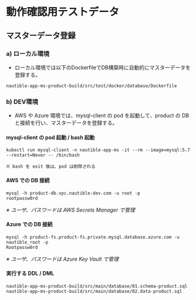 # 動作確認用テストデータ
## マスターデータ登録
### a) ローカル環境
- ローカル環境では以下のDockerfileでDB構築時に自動的にマスターデータを登録する。
```
nautible-app-ms-product-build/src/test/docker/database/Dockerfile
```

### b) DEV環境
- AWS や Azure 環境では、mysql-client の pod を起動して、product の DB と接続を行い、マスターデータを登録する。

#### mysql-client の pod 起動 / bash 起動
```
kubectl run mysql-client -n nautible-app-ms -it --rm --image=mysql:5.7 --restart=Never -- /bin/bash

※ bash を exit 後は、pod は削除される
```

#### AWS での DB 接続
```
mysql -h product-db.vpc.nautible-dev.com -u root -p
rootpassw0rd
```
_※ ユーザ、パスワードは AWS Secrets Manager で管理_

#### Azure での DB 接続
```
mysql -h product-fs.product-fs.private.mysql.database.azure.com -u nautible_root -p
Rootpassw0rd
```
_※ ユーザ、パスワードは Azure Key Vault で管理_

#### 実行する DDL / DML
```
nautible-app-ms-product-build/src/main/database/01.schema-product.sql
nautible-app-ms-product-build/src/main/database/02.data-product.sql
```
